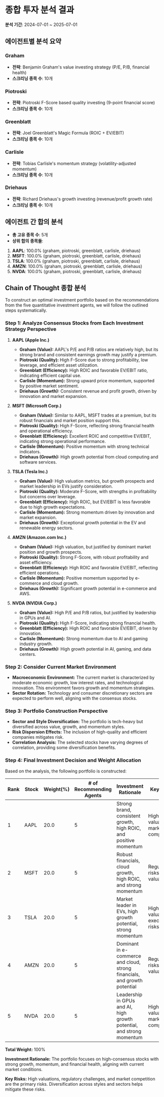 # 종합 투자 분석 결과
**분석 기간**: 2024-07-01 ~ 2025-07-01

## 에이전트별 분석 요약

### Graham
- **전략**: Benjamin Graham's value investing strategy (P/E, P/B, financial health)
- **스크리닝 종목 수**: 10개

### Piotroski
- **전략**: Piotroski F-Score based quality investing (9-point financial score)
- **스크리닝 종목 수**: 10개

### Greenblatt
- **전략**: Joel Greenblatt's Magic Formula (ROIC + EV/EBIT)
- **스크리닝 종목 수**: 10개

### Carlisle
- **전략**: Tobias Carlisle's momentum strategy (volatility-adjusted momentum)
- **스크리닝 종목 수**: 10개

### Driehaus
- **전략**: Richard Driehaus's growth investing (revenue/profit growth rate)
- **스크리닝 종목 수**: 10개

## 에이전트 간 합의 분석

- **총 고유 종목 수**: 5개
- **상위 합의 종목들**:

1. **AAPL**: 100.0% (graham, piotroski, greenblatt, carlisle, driehaus)
2. **MSFT**: 100.0% (graham, piotroski, greenblatt, carlisle, driehaus)
3. **TSLA**: 100.0% (graham, piotroski, greenblatt, carlisle, driehaus)
4. **AMZN**: 100.0% (graham, piotroski, greenblatt, carlisle, driehaus)
5. **NVDA**: 100.0% (graham, piotroski, greenblatt, carlisle, driehaus)

## Chain of Thought 종합 분석

To construct an optimal investment portfolio based on the recommendations from the five quantitative investment agents, we will follow the outlined steps systematically.

### Step 1: Analyze Consensus Stocks from Each Investment Strategy Perspective

1. **AAPL (Apple Inc.)**
   - **Graham (Value):** AAPL's P/E and P/B ratios are relatively high, but its strong brand and consistent earnings growth may justify a premium.
   - **Piotroski (Quality):** High F-Score due to strong profitability, low leverage, and efficient asset utilization.
   - **Greenblatt (Efficiency):** High ROIC and favorable EV/EBIT ratio, indicating efficient capital use.
   - **Carlisle (Momentum):** Strong upward price momentum, supported by positive market sentiment.
   - **Driehaus (Growth):** Consistent revenue and profit growth, driven by innovation and market expansion.

2. **MSFT (Microsoft Corp.)**
   - **Graham (Value):** Similar to AAPL, MSFT trades at a premium, but its robust financials and market position support this.
   - **Piotroski (Quality):** High F-Score, reflecting strong financial health and operational efficiency.
   - **Greenblatt (Efficiency):** Excellent ROIC and competitive EV/EBIT, indicating strong operational performance.
   - **Carlisle (Momentum):** Positive momentum with strong technical indicators.
   - **Driehaus (Growth):** High growth potential from cloud computing and software services.

3. **TSLA (Tesla Inc.)**
   - **Graham (Value):** High valuation metrics, but growth prospects and market leadership in EVs justify consideration.
   - **Piotroski (Quality):** Moderate F-Score, with strengths in profitability but concerns over leverage.
   - **Greenblatt (Efficiency):** High ROIC, but EV/EBIT is less favorable due to high growth expectations.
   - **Carlisle (Momentum):** Strong momentum driven by innovation and market expansion.
   - **Driehaus (Growth):** Exceptional growth potential in the EV and renewable energy sectors.

4. **AMZN (Amazon.com Inc.)**
   - **Graham (Value):** High valuation, but justified by dominant market position and growth prospects.
   - **Piotroski (Quality):** Strong F-Score, with robust profitability and asset efficiency.
   - **Greenblatt (Efficiency):** High ROIC and favorable EV/EBIT, reflecting efficient operations.
   - **Carlisle (Momentum):** Positive momentum supported by e-commerce and cloud growth.
   - **Driehaus (Growth):** Significant growth potential in e-commerce and AWS.

5. **NVDA (NVIDIA Corp.)**
   - **Graham (Value):** High P/E and P/B ratios, but justified by leadership in GPUs and AI.
   - **Piotroski (Quality):** High F-Score, indicating strong financial health.
   - **Greenblatt (Efficiency):** High ROIC and favorable EV/EBIT, driven by innovation.
   - **Carlisle (Momentum):** Strong momentum due to AI and gaming industry growth.
   - **Driehaus (Growth):** High growth potential in AI, gaming, and data centers.

### Step 2: Consider Current Market Environment

- **Macroeconomic Environment:** The current market is characterized by moderate economic growth, low interest rates, and technological innovation. This environment favors growth and momentum strategies.
- **Sector Rotation:** Technology and consumer discretionary sectors are expected to perform well, aligning with the consensus stocks.

### Step 3: Portfolio Construction Perspective

- **Sector and Style Diversification:** The portfolio is tech-heavy but diversified across value, growth, and momentum styles.
- **Risk Dispersion Effects:** The inclusion of high-quality and efficient companies mitigates risk.
- **Correlation Analysis:** The selected stocks have varying degrees of correlation, providing some diversification benefits.

### Step 4: Final Investment Decision and Weight Allocation

Based on the analysis, the following portfolio is constructed:

| Rank | Stock | Weight(%) | # of Recommending Agents | Investment Rationale                                                                 | Key Risks                          |
|------|-------|-----------|--------------------------|--------------------------------------------------------------------------------------|------------------------------------|
| 1    | AAPL  | 20.0      | 5                        | Strong brand, consistent growth, high ROIC, and positive momentum                     | High valuation, market competition |
| 2    | MSFT  | 20.0      | 5                        | Robust financials, cloud growth, high ROIC, and strong momentum                       | Regulatory risks, high valuation   |
| 3    | TSLA  | 20.0      | 5                        | Market leader in EVs, high growth potential, strong momentum                          | High valuation, execution risks    |
| 4    | AMZN  | 20.0      | 5                        | Dominant in e-commerce and cloud, strong financials, and growth potential             | Regulatory risks, high valuation   |
| 5    | NVDA  | 20.0      | 5                        | Leadership in GPUs and AI, high growth potential, and strong momentum                 | High valuation, market competition |

**Total Weight:** 100%

**Investment Rationale:** The portfolio focuses on high-consensus stocks with strong growth, momentum, and financial health, aligning with current market conditions.

**Key Risks:** High valuations, regulatory challenges, and market competition are the primary risks. Diversification across styles and sectors helps mitigate these risks.